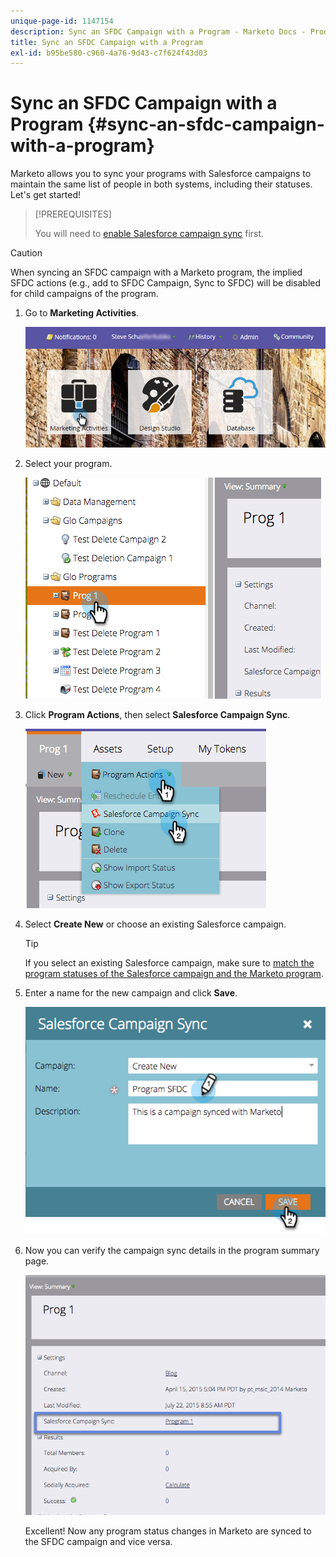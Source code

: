 ```yaml
---
unique-page-id: 1147154
description: Sync an SFDC Campaign with a Program - Marketo Docs - Product Documentation
title: Sync an SFDC Campaign with a Program
exl-id: b95be580-c960-4a76-9d43-c7f624f43d03
---
```

# Sync an SFDC Campaign with a Program {#sync-an-sfdc-campaign-with-a-program}

Marketo allows you to sync your programs with Salesforce campaigns to maintain the same list of people in both systems, including their statuses. Let's get started!  

>[!PREREQUISITES]
>
>You will need to [enable Salesforce campaign sync](/help/marketo/product-docs/crm-sync/salesforce-sync/setup/optional-steps/enable-disable-campaign-sync.md) first.

>[!CAUTION]
>
>When syncing an SFDC campaign with a Marketo program, the implied SFDC actions (e.g., add to SFDC Campaign, Sync to SFDC) will be disabled for child campaigns of the program.

1. Go to **Marketing Activities**.

   ![](assets/login-marketing-activities-1.png)

1. Select your program.

   ![](assets/image2015-7-22-8-3a47-3a28.png)

1. Click **Program Actions**, then select **Salesforce Campaign Sync**.

   ![](assets/image2015-7-22-8-3a48-3a5.png)

1. Select **Create New** or choose an existing Salesforce campaign.

   >[!TIP]
   >
   >If you select an existing Salesforce campaign, make sure to [match the program statuses of the Salesforce campaign and the Marketo program](/help/marketo/product-docs/crm-sync/salesforce-sync/sfdc-sync-details/sfdc-errors/how-to-match-program-statuses-and-salesforce-campaign-statuses-prior-to-sync.md).

1. Enter a name for the new campaign and click **Save**.

   ![](assets/image2015-7-22-8-3a57-3a19.png)

1. Now you can verify the campaign sync details in the program summary page.

   ![](assets/image2015-7-22-8-3a59-3a33.png)

   Excellent! Now any program status changes in Marketo are synced to the SFDC campaign and vice versa.
